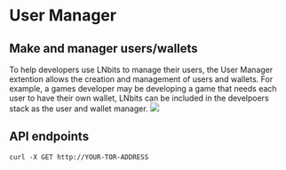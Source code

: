 <h1>User Manager</h1>
<h2>Make and manager users/wallets</h2>
To help developers use LNbits to manage their users, the User Manager extention allows the creation and management of users and wallets. For example, a games developer may be developing a game that needs each user to have their own wallet, LNbits can be included in the develpoers stack as the user and wallet manager.
<img src="https://i.imgur.com/P1tvBSG.png">


<h2>API endpoints</h2>

<code>curl -X GET http://YOUR-TOR-ADDRESS</code>
